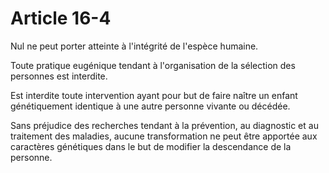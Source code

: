 # Article 16-4

Nul ne peut porter atteinte à l'intégrité de l'espèce humaine.

Toute pratique eugénique tendant à l'organisation de la sélection des personnes est interdite.

Est interdite toute intervention ayant pour but de faire naître un enfant génétiquement identique à une autre personne vivante ou décédée.

Sans préjudice des recherches tendant à la prévention, au diagnostic et au traitement des maladies, aucune transformation ne peut être apportée aux caractères génétiques dans le but de modifier la descendance de la personne.
